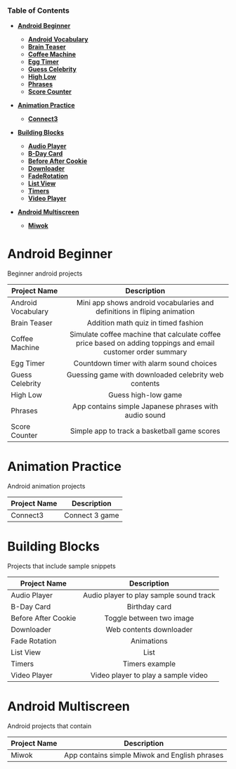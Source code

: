 ### Table of Contents
* **[Android Beginner](#android-beginner)**
  * **[Android Vocabulary](https://github.com/scapp281/Android-apps/tree/master/Android-Beginner/AndroidVocabulary)**
  * **[Brain Teaser](https://github.com/scapp281/Android-apps/tree/master/Android-Beginner/BrainTeaser)**  
  * **[Coffee Machine](https://github.com/scapp281/Android-apps/tree/master/Android-Beginner/CoffeeMachine)**  
  * **[Egg Timer](https://github.com/scapp281/Android-apps/tree/master/Android-Beginner/EggTimer)**  
  * **[Guess Celebrity](https://github.com/scapp281/Android-apps/tree/master/Android-Beginner/GuessCelebrity)**
  * **[High Low](https://github.com/scapp281/Android-apps/tree/master/Android-Beginner/HighLow)**
  * **[Phrases](https://github.com/scapp281/Android-apps/tree/master/Android-Beginner/Phrases)**
  * **[Score Counter](https://github.com/scapp281/Android-apps/tree/master/Android-Beginner/ScoreCounter)**
    
* **[Animation Practice](#animation-practice)**
  * **[Connect3](https://github.com/scapp281/Android-apps/tree/master/Android-Beginner/AnimationPractice/Connect3)**  

  
* **[Building Blocks](#building-blocks)**
  * **[Audio Player](https://github.com/scapp281/Android-apps/tree/master/Android-Beginner/Building%20Blocks/AudioPlayer)**  
  * **[B-Day Card](https://github.com/scapp281/Android-apps/tree/master/Android-Beginner/Building%20Blocks/BDayCard)**
  * **[Before After Cookie](https://github.com/scapp281/Android-apps/tree/master/Android-Beginner/Building%20Blocks/BeforeAfterCookie)**  
  * **[Downloader](https://github.com/scapp281/Android-apps/tree/master/Android-Beginner/Building%20Blocks/Downloader)**
  * **[FadeRotation](https://github.com/scapp281/Android-apps/tree/master/Android-Beginner/Building%20Blocks/FadeRotation)**
  * **[List View](https://github.com/scapp281/Android-apps/tree/master/Android-Beginner/Building%20Blocks/ListView)**  
  * **[Timers](https://github.com/scapp281/Android-apps/tree/master/Android-Beginner/Building%20Blocks/Timers)**
  * **[Video Player](https://github.com/scapp281/Android-apps/tree/master/Android-Beginner/Building%20Blocks/VideoPlayer)**  
 
* **[Android Multiscreen](#android-multiscreen)**
  * **[Miwok](https://github.com/scapp281/Android-apps/tree/master/Android-Mutiscreen/Miwok)** 
 

# Android Beginner
Beginner android projects

| Project Name       | Description   |    
| ------------------ |:-------------:|
| Android Vocabulary | Mini app shows android vocabularies and definitions in fliping animation |
| Brain Teaser       | Addition math quiz in timed fashion      |
| Coffee Machine     | Simulate coffee machine that calculate coffee price based on adding toppings and email customer order summary      |
| Egg Timer          | Countdown timer with alarm sound choices  |
| Guess Celebrity    | Guessing game with downloaded celebrity web contents     |
| High Low           | Guess high-low game |
| Phrases            | App contains simple Japanese phrases with audio sound     |
| Score Counter      | Simple app to track a basketball game scores      |


# Animation Practice
Android animation projects

| Project Name       | Description   |    
| ------------------ |:-------------:|
| Connect3           | Connect 3 game |



# Building Blocks
Projects that include sample snippets  

| Project Name       | Description   |    
| ------------------ |:-------------:|
| Audio Player       | Audio player to play sample sound track|
| B-Day Card         | Birthday card      |
| Before After Cookie| Toggle between two image     |
| Downloader         | Web contents downloader |
| Fade Rotation      | Animations      |
| List View          | List |
| Timers             | Timers example      |
| Video Player       | Video player to play a sample video     |

# Android Multiscreen
Android projects that contain 

| Project Name       | Description   |    
| ------------------ |:-------------:|
| Miwok              | App contains simple Miwok and English phrases|


